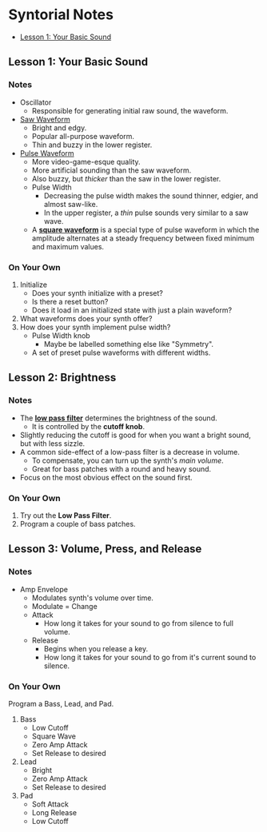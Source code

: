 # Syntorial Notes

* [Lesson 1: Your Basic Sound](#lesson-1-your-basic-sound)

## Lesson 1: Your Basic Sound
### Notes
* Oscillator
    * Responsible for generating initial raw sound, the waveform.
* [Saw Waveform](https://en.wikipedia.org/wiki/Sawtooth_wave)
    * Bright and edgy.
    * Popular all-purpose waveform.
    * Thin and buzzy in the lower register.
* [Pulse Waveform](https://en.wikipedia.org/wiki/Pulse_wave)
    * More video-game-esque quality.
    * More artificial sounding than the saw waveform. 
    * Also buzzy, but *thicker* than the saw in the lower register.
    * Pulse Width
        * Decreasing the pulse width makes the sound thinner, edgier, and almost saw-like.
        * In the upper register, a *thin* pulse sounds very similar to a saw wave.
    * A [**square waveform**](https://en.wikipedia.org/wiki/Square_wave) is a special type of pulse waveform in which the amplitude alternates at a steady frequency between fixed minimum and maximum values.

### On Your Own
1. Initialize
    * Does your synth initialize with a preset?
    * Is there a reset button?
    * Does it load in an initialized state with just a plain waveform?
2. What waveforms does your synth offer?
3. How does your synth implement pulse width?
    * Pulse Width knob
        * Maybe be labelled something else like "Symmetry".
    * A set of preset pulse waveforms with different widths.

## Lesson 2: Brightness
### Notes
* The [**low pass filter**](https://en.wikipedia.org/wiki/Low-pass_filter) determines the brightness of the sound.
    * It is controlled by the **cutoff knob**.
* Slightly reducing the cutoff is good for when you want a bright sound, but with less sizzle.
* A common side-effect of a low-pass filter is a decrease in volume.
    * To compensate, you can turn up the synth's *main volume*.
    * Great for bass patches with a round and heavy sound.
* Focus on the most obvious effect on the sound first.

### On Your Own
1. Try out the **Low Pass Filter**.
2. Program a couple of bass patches.

## Lesson 3: Volume, Press, and Release
### Notes
* Amp Envelope
    * Modulates synth's volume over time.
    * Modulate = Change
    * Attack
        * How long it takes for your sound to go from silence to full volume.
    * Release
        * Begins when you release a key.
        * How long it takes for your sound to go from it's current sound to silence.

### On Your Own
Program a Bass, Lead, and Pad.

1. Bass
    * Low Cutoff
    * Square Wave
    * Zero Amp Attack
    * Set Release to desired
2. Lead
    * Bright
    * Zero Amp Attack
    * Set Release to desired
3. Pad
    * Soft Attack
    * Long Release
    * Low Cutoff
